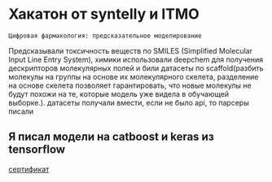 # Хакатон от syntelly и ITMO 
    Цифровая фармакология: предсказательное моделирование
Предсказывали токсичность веществ по SMILES (Simplified Molecular Input Line Entry System), химики использовали deepchem для получения дескрипторов молекулярных полей и били датасеты по scaffold(разбить молекулы на группы на основе их молекулярного скелета, разделение на основе скелета позволяет гарантировать, что новые молекулы не будут похожи на те, которые модель уже видела в обучающей выборке.).
датасеты получали вмести, если не было api, то парсеры писали 
## Я писал модели на catboost и keras из tensorflow 
  [сертификат](https://github.com/lm-cyber/Hackathon_from_Syntelly_and_ITMO/blob/master/%D1%81%D0%B5%D1%80%D1%82%D0%B8%D1%84%D0%B8%D0%BA%D0%B0%D1%82%20%D0%9D%D0%B0%D1%81%D0%B8%D0%B1%D1%83%D0%BB%D0%BB%D0%B8%D0%BD.pdf)  
